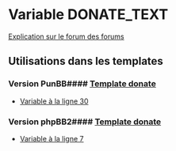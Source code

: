 # Variable DONATE_TEXT
[Explication sur le forum des forums](http://forum.forumactif.com/t294113-listing-des-variables#DONATE_TEXT)
## Utilisations dans les templates
### Version PunBB#### [Template donate](punbb/donate.md)
* [Variable à la ligne 30](../punbb/donate.tpl#L30)
### Version phpBB2#### [Template donate](subsilver/donate.md)
* [Variable à la ligne 7](../subsilver/donate.tpl#L7)